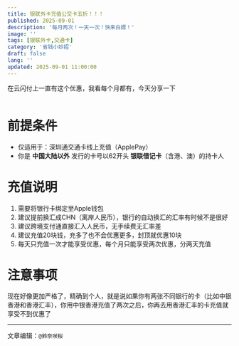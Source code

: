 ```yaml
---
title: 银联外卡充值公交卡五折！！！
published: 2025-09-01
description: '每月两次！一天一次！快来白嫖！'
image: ''
tags: [银联外卡,交通卡]
category: '省钱小妙招'
draft: false
lang: ''
updated: 2025-09-01 11:00:00
---
```

在云闪付上一直有这个优惠，我看每个月都有，今天分享一下

<img src="https://img.sakura.ink/file/AgACAgUAAyEGAASIHQfFAANRaLUbJEfGnaycWC_NVs71fJY22KsAAmXIMRvTaahV-s2Isw-DZP4BAAMCAAN3AAM2BA.png" alt="">

# 前提条件
- 仅适用于：深圳通交通卡线上充值（ApplePay）
- 你是 **中国大陆以外** 发行的卡号以62开头 **银联借记卡**（含港、澳）的持卡人

# 充值说明
1. 需要将银行卡绑定至Apple钱包
2. 建议提前换汇成CHN（离岸人民币），银行的自动换汇的汇率有时候不是很好
3. 建议跨境支付通直接汇入人民币，无手续费无汇率差
4. 建议充值20块钱，充多了也不会优惠更多，封顶就优惠10块
5. 每天只充值一次才能享受优惠，每个月只能享受两次优惠，分两天充值

# 注意事项
现在好像更加严格了，精确到个人，就是说如果你有两张不同银行的卡（比如中银香港和香港汇丰），你用中银香港充值了两次之后，你再去用香港汇丰的卡充值就享受不到优惠了

---

文章编辑：`@鈴奈咲桜`